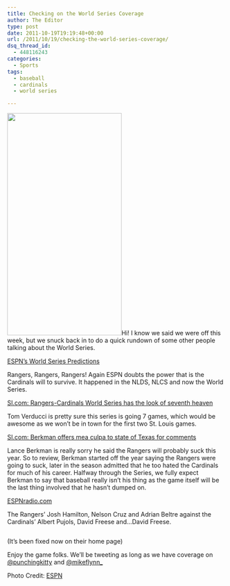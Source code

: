 ```yaml
---
title: Checking on the World Series Coverage
author: The Editor
type: post
date: 2011-10-19T19:19:48+00:00
url: /2011/10/19/checking-the-world-series-coverage/
dsq_thread_id:
  - 448116243
categories:
  - Sports
tags:
  - baseball
  - cardinals
  - world series

---
```

[<img class="alignright size-full wp-image-10933" title="cardinal_pile" src="http://media.punchingkitty.com/wordpress/2011/10/cardinal_pile.jpeg" alt="" width="264" height="512" />][1]Hi! I know we said we were off this week, but we snuck back in to do a quick rundown of some other people talking about the World Series.

<a href="http://espn.go.com/mlb/playoffs/2011/story/_/id/7115918/espn-world-series-predictions" target="_blank">ESPN&#8217;s World Series Predictions</a>

Rangers, Rangers, Rangers! Again ESPN doubts the power that is the Cardinals will to survive. It happened in the NLDS, NLCS and now the World Series.

<a href="http://sportsillustrated.cnn.com/2011/writers/tom_verducci/10/19/world.series.preview/index.html?eref=sihp&sct=hp_t11_a2" target="_blank">SI.com: Rangers-Cardinals World Series has the look of seventh heaven</a>

Tom Verducci is pretty sure this series is going 7 games, which would be awesome as we won&#8217;t be in town for the first two St. Louis games.

<a href="http://sportsillustrated.cnn.com/2011/baseball/mlb/10/19/world.series.notebook.ap/index.html?eref=sircrc" target="_blank">SI.com: Berkman offers mea culpa to state of Texas for comments</a>

Lance Berkman is really sorry he said the Rangers will probably suck this year. So to review, Berkman started off the year saying the Rangers were going to suck, later in the season admitted that he too hated the Cardinals for much of his career. Halfway through the Series, we fully expect Berkman to say that baseball really isn&#8217;t his thing as the game itself will be the last thing involved that he hasn&#8217;t dumped on.

<a href="http://espnradio.com" target="_blank">ESPNradio.com</a>

The Rangers&#8217; Josh Hamilton, Nelson Cruz and Adrian Beltre against the Cardinals&#8217; Albert Pujols, David Freese and&#8230;David Freese.

<p style="text-align: center;">
  <a href="http://media.punchingkitty.com/wordpress/2011/10/rangers_vs_david_freese_and_pujols.jpg"><img class="aligncenter size-full wp-image-10937" title="rangers_vs_david_freese_and_pujols" src="http://media.punchingkitty.com/wordpress/2011/10/rangers_vs_david_freese_and_pujols.jpg?filter=resize&w=450" alt="" /></a>
</p>

(It&#8217;s been fixed now on their home page)

Enjoy the game folks. We&#8217;ll be tweeting as long as we have coverage on <a href="http://twitter.com/punchingkitty" target="_blank">@punchingkitty</a> and <a href="http://twitter.com/mikeflynn_" target="_blank">@mikeflynn_</a>

Photo Credit: <a href="http://scores.espn.go.com/mlb/photos?gameId=311016108&photoId=1628234" target="_blank">ESPN</a>

 [1]: http://media.punchingkitty.com/wordpress/2011/10/cardinal_pile.jpeg
